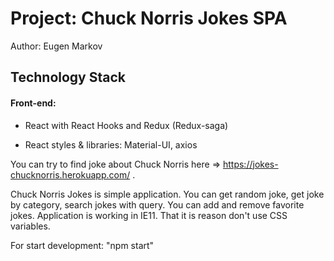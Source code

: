 #  Project: Chuck Norris Jokes SPA

 Author: Eugen Markov

## Technology Stack
#### Front-end:

- React with React Hooks and Redux (Redux-saga)

- React styles & libraries: Material-UI, axios

 You can try to find joke about Chuck Norris here => https://jokes-chucknorris.herokuapp.com/ .
 
 Chuck Norris Jokes is simple application.
 You can get random joke, get joke by category, search jokes with query.
 You can add and remove favorite jokes. 
 Application is working in IE11. That it is reason don't use CSS variables.

 
 For start development: "npm start"


